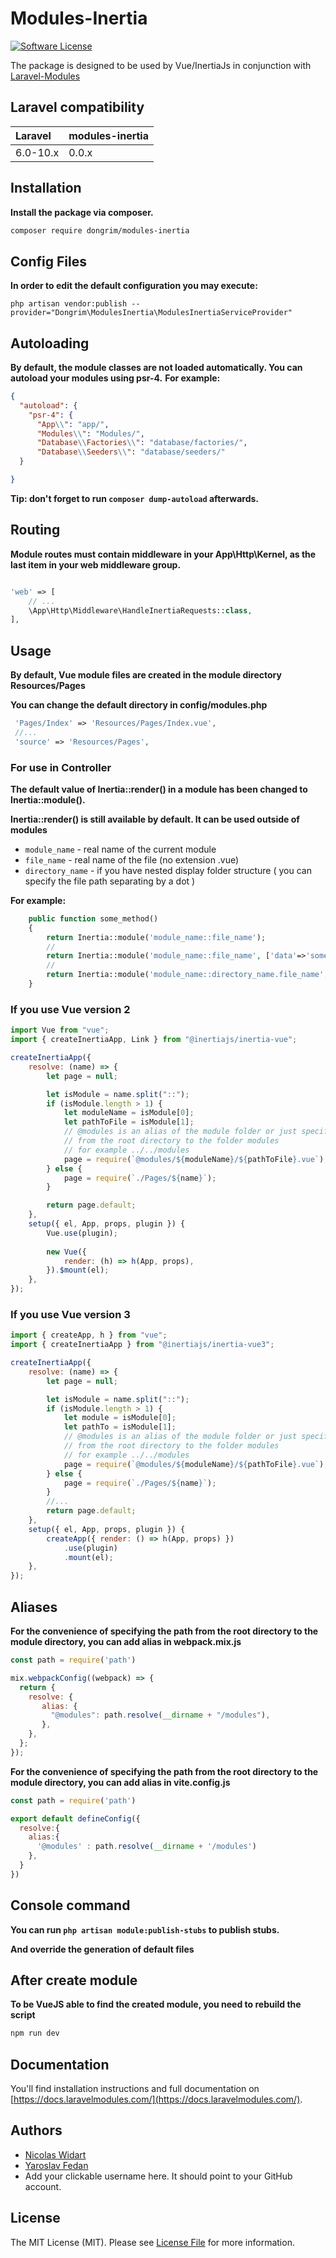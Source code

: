 # Modules-Inertia

[![Software License](https://img.shields.io/badge/license-MIT-brightgreen.svg?style=flat-square)](LICENSE.md)

The package is designed to be used by Vue/InertiaJs in conjunction with [Laravel-Modules](https://github.com/nWidart/laravel-modules)


## Laravel compatibility

 Laravel      | modules-inertia
:-------------|:----------
 6.0-10.x     | 0.0.x

## Installation

**Install the package via composer.**

```bash
composer require dongrim/modules-inertia
```

## Config Files

**In order to edit the default configuration you may execute:**

```
php artisan vendor:publish --provider="Dongrim\ModulesInertia\ModulesInertiaServiceProvider"
```

## Autoloading
**By default, the module classes are not loaded automatically. You can autoload your modules using psr-4.**
**For example:**
```json
{
  "autoload": {
    "psr-4": {
      "App\\": "app/",
      "Modules\\": "Modules/",
      "Database\\Factories\\": "database/factories/",
      "Database\\Seeders\\": "database/seeders/"
  }

}
```
**Tip: don't forget to run `composer dump-autoload` afterwards.**




## Routing

**Module routes must contain middleware in your App\Http\Kernel, as the last item in your web middleware group.**

```php

'web' => [
    // ...
    \App\Http\Middleware\HandleInertiaRequests::class,
],

```
## Usage

**By default, Vue module files are created in the module directory Resources/Pages**

**You can change the default directory in config/modules.php**

```php
 'Pages/Index' => 'Resources/Pages/Index.vue',
 //...
 'source' => 'Resources/Pages',
```

### For use in Controller

**The default value of Inertia::render() in a module has been changed to Inertia::module().**

**Inertia::render() is still available by default. It can be used outside of modules**

- `module_name` - real name of the current module
- `file_name` - real name of the file (no extension .vue)
- `directory_name` -  if you have nested display folder structure ( you can specify the file path separating by a dot )

**For example:**

```php
    public function some_method()
    {
        return Inertia::module('module_name::file_name');
        //
        return Inertia::module('module_name::file_name', ['data'=>'some data']);
        //
        return Inertia::module('module_name::directory_name.file_name', ['data'=>'some data']);
    }
```

### If you use Vue version 2 


```javascript
import Vue from "vue";
import { createInertiaApp, Link } from "@inertiajs/inertia-vue";

createInertiaApp({
    resolve: (name) => {
        let page = null;

        let isModule = name.split("::");
        if (isModule.length > 1) {
            let moduleName = isModule[0];
            let pathToFile = isModule[1];
            // @modules is an alias of the module folder or just specify the path 
            // from the root directory to the folder modules             
            // for example ../../modules
            page = require(`@modules/${moduleName}/${pathToFile}.vue`);
        } else {
            page = require(`./Pages/${name}`);
        }

        return page.default;
    },
    setup({ el, App, props, plugin }) {
        Vue.use(plugin);
       
        new Vue({
            render: (h) => h(App, props),
        }).$mount(el);
    },
});
```


### If you use Vue version 3


```javascript
import { createApp, h } from "vue";
import { createInertiaApp } from "@inertiajs/inertia-vue3";

createInertiaApp({
    resolve: (name) => {
        let page = null;

        let isModule = name.split("::");
        if (isModule.length > 1) {
            let module = isModule[0];
            let pathTo = isModule[1];
            // @modules is an alias of the module folder or just specify the path 
            // from the root directory to the folder modules             
            // for example ../../modules
            page = require(`@modules/${moduleName}/${pathToFile}.vue`);
        } else {
            page = require(`./Pages/${name}`);
        }
        //...
        return page.default;
    },
    setup({ el, App, props, plugin }) {
        createApp({ render: () => h(App, props) })
            .use(plugin)
            .mount(el);
    },
});

```

## Aliases

**For the convenience of specifying the path from the root directory to the module directory, you can add alias in webpack.mix.js**

```javascript
const path = require('path')

mix.webpackConfig((webpack) => {
  return {
    resolve: {
       alias: {
         "@modules": path.resolve(__dirname + "/modules"),
       },
    },
  };
});

```

**For the convenience of specifying the path from the root directory to the module directory, you can add alias in vite.config.js**

```javascript
const path = require('path')

export default defineConfig({
  resolve:{
    alias:{
      '@modules' : path.resolve(__dirname + '/modules')
    },
  }
})

```

## Console command

**You can run `php artisan module:publish-stubs` to publish stubs.**

**And override the generation of default files**


## After create module

**To be VueJS able to find the created module, you need to rebuild the script**

```bash
npm run dev
```

## Documentation

You'll find installation instructions and full documentation on [https://docs.laravelmodules.com/](https://docs.laravelmodules.com/).


## Authors
- [Nicolas Widart](https://github.com/nWidart/)
- [Yaroslav Fedan](https://github.com/YaroslavFedan/)
- Add your clickable username here. It should point to your GitHub account. 

## License

The MIT License (MIT). Please see [License File](LICENSE.md) for more information.
